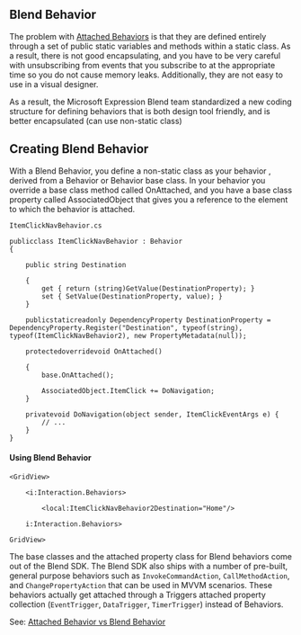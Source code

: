 ## Blend Behavior
The problem with [Attached Behaviors](https://github.com/hovermind/wpf-ninja/blob/master/doc-md/attached-behavior.md) is that they are defined entirely through a set of public static variables and methods within a static class. 
As a result, there is not good encapsulating, and you have to be very careful with unsubscribing from events that you subscribe to at the appropriate time so you do not cause memory leaks. Additionally, they are not easy to use in a visual designer. 

As a result, the Microsoft Expression Blend team standardized a new coding structure for defining behaviors that is both design tool friendly, and is better encapsulated (can use non-static class)

## Creating Blend Behavior
With a Blend Behavior, you define a non-static class as your behavior , derived from a Behavior or Behavior base class. 
In your behavior you override a base class method called OnAttached, and you have a base class property called AssociatedObject that gives you a reference to the element to which the behavior is attached.

`ItemClickNavBehavior.cs`
```
publicclass ItemClickNavBehavior : Behavior
{

	public string Destination

	{
		get { return (string)GetValue(DestinationProperty); }
		set { SetValue(DestinationProperty, value); }
	}

	publicstaticreadonly DependencyProperty DestinationProperty = DependencyProperty.Register("Destination", typeof(string), typeof(ItemClickNavBehavior2), new PropertyMetadata(null));

	protectedoverridevoid OnAttached()

	{
		base.OnAttached();

		AssociatedObject.ItemClick += DoNavigation;
	}

	privatevoid DoNavigation(object sender, ItemClickEventArgs e) {
		// ...
	}
}
```

#### Using Blend Behavior
```
<GridView>

	<i:Interaction.Behaviors>

		<local:ItemClickNavBehavior2Destination="Home"/>

	i:Interaction.Behaviors>

GridView>
```

The base classes and the attached property class for Blend behaviors come out of the Blend SDK. The Blend SDK also ships with a number of pre-built, general purpose behaviors such as `InvokeCommandAction`, 
`CallMethodAction`, and `ChangePropertyAction` that can be used in MVVM scenarios. These behaviors actually get attached through a Triggers attached property collection (`EventTrigger`, `DataTrigger`, `TimerTrigger`) instead of Behaviors.

See: [Attached Behavior vs Blend Behavior](http://briannoyesblog.azurewebsites.net/2012/12/20/attached-behaviors-vs-attached-properties-vs-blend-behaviors/)
